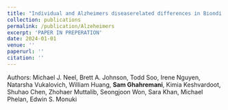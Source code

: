 ```yaml
---
title: "Individual and Alzheimers diseaserelated differences in Biondi body amyloid morphologies in human choroid plexus epithelial cells"
collection: publications
permalink: /publication/Alzeheimers
excerpt: 'PAPER IN PREPERATION'
date: 2024-01-01
venue: ''
paperurl: ''
citation: ''
---
```


Authors: Michael J. Neel, Brett A. Johnson, Todd Soo, Irene Nguyen, Natarsha Vukalovich, William Huang, **Sam Ghahremani**, Kimia Keshvardoot, Shuhao Chen, Zhohaer Muttalib, Seongjoon Won, Sara Khan, Michael Phelan, Edwin S. Monuki